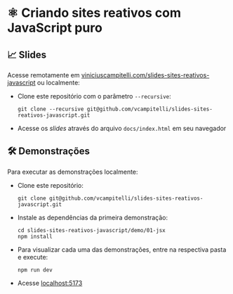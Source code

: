 # :atom_symbol: Criando sites reativos com JavaScript puro

## :chart_with_upwards_trend: Slides

Acesse remotamente em [viniciuscampitelli.com/slides-sites-reativos-javascript](https://viniciuscampitelli.com/slides-sites-reativos-javascript) ou localmente:

- Clone este repositório com o parâmetro `--recursive`:
  ```shell
  git clone --recursive git@github.com/vcampitelli/slides-sites-reativos-javascript.git
  ```
- Acesse os _slides_ através do arquivo `docs/index.html` em seu navegador

## :hammer_and_wrench: Demonstrações

Para executar as demonstrações localmente:

- Clone este repositório:
  ```shell
  git clone git@github.com/vcampitelli/slides-sites-reativos-javascript.git
  ```
- Instale as dependências da primeira demonstração:
  ```shell
  cd slides-sites-reativos-javascript/demo/01-jsx
  npm install 
  ```
- Para visualizar cada uma das demonstrações, entre na respectiva pasta e execute:
  ```shell
  npm run dev 
  ```
- Acesse [localhost:5173](http://localhost:5173)
